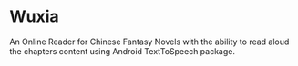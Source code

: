 # Wuxia

An Online Reader for Chinese Fantasy Novels with the ability to read aloud the chapters content using Android TextToSpeech package. 


